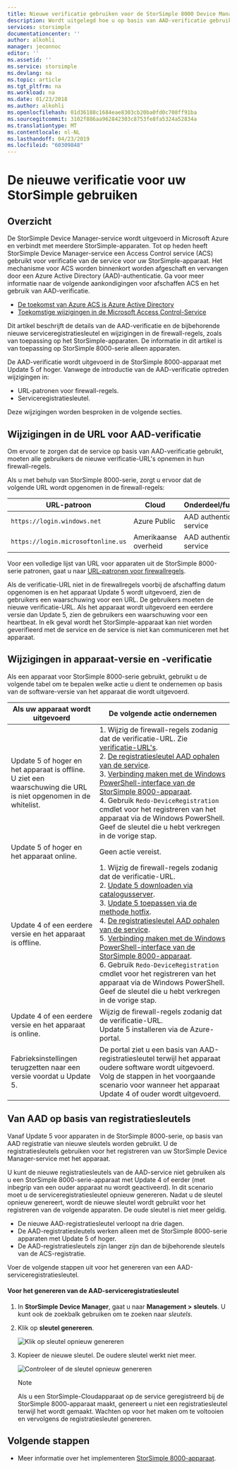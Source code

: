 ```yaml
---
title: Nieuwe verificatie gebruiken voor de StorSimple 8000 Device Manager-service in Azure | Microsoft Docs
description: Wordt uitgelegd hoe u op basis van AAD-verificatie gebruiken voor uw service, het genereren van nieuwe registratiesleutel en het uitvoeren van handmatige registratie van de apparaten.
services: storsimple
documentationcenter: ''
author: alkohli
manager: jeconnoc
editor: ''
ms.assetid: ''
ms.service: storsimple
ms.devlang: na
ms.topic: article
ms.tgt_pltfrm: na
ms.workload: na
ms.date: 01/23/2018
ms.author: alkohli
ms.openlocfilehash: 01d36188c1684eae8303cb20ba0fd0c708ff91ba
ms.sourcegitcommit: 3102f886aa962842303c8753fe8fa5324a52834a
ms.translationtype: MT
ms.contentlocale: nl-NL
ms.lasthandoff: 04/23/2019
ms.locfileid: "60309848"
---
```

# <a name="use-the-new-authentication-for-your-storsimple"></a>De nieuwe verificatie voor uw StorSimple gebruiken

## <a name="overview"></a>Overzicht

De StorSimple Device Manager-service wordt uitgevoerd in Microsoft Azure en verbindt met meerdere StorSimple-apparaten. Tot op heden heeft StorSimple Device Manager-service een Access Control service (ACS) gebruikt voor verificatie van de service voor uw StorSimple-apparaat. Het mechanisme voor ACS worden binnenkort worden afgeschaft en vervangen door een Azure Active Directory (AAD)-authenticatie. Ga voor meer informatie naar de volgende aankondigingen voor afschaffen ACS en het gebruik van AAD-verificatie.

- [De toekomst van Azure ACS is Azure Active Directory](https://cloudblogs.microsoft.com/enterprisemobility/2015/02/12/the-future-of-azure-acs-is-azure-active-directory/)
- [Toekomstige wijzigingen in de Microsoft Access Control-Service](https://azure.microsoft.com/blog/acs-access-control-service-namespace-creation-restriction/)

Dit artikel beschrijft de details van de AAD-verificatie en de bijbehorende nieuwe serviceregistratiesleutel en wijzigingen in de firewall-regels, zoals van toepassing op het StorSimple-apparaten. De informatie in dit artikel is van toepassing op StorSimple 8000-serie alleen apparaten.

De AAD-verificatie wordt uitgevoerd in de StorSimple 8000-apparaat met Update 5 of hoger. Vanwege de introductie van de AAD-verificatie optreden wijzigingen in:

- URL-patronen voor firewall-regels.
- Serviceregistratiesleutel.

Deze wijzigingen worden besproken in de volgende secties.

## <a name="url-changes-for-aad-authentication"></a>Wijzigingen in de URL voor AAD-verificatie

Om ervoor te zorgen dat de service op basis van AAD-verificatie gebruikt, moeten alle gebruikers de nieuwe verificatie-URL's opnemen in hun firewall-regels.

Als u met behulp van StorSimple 8000-serie, zorgt u ervoor dat de volgende URL wordt opgenomen in de firewall-regels:

| URL-patroon                         | Cloud | Onderdeel/functionaliteit         |
|------------------------------------|-------|----------------------------------|
| `https://login.windows.net`        | Azure Public |AAD authentication-service      |
| `https://login.microsoftonline.us` | Amerikaanse overheid |AAD authentication-service      |

Voor een volledige lijst van URL voor apparaten uit de StorSimple 8000-serie patronen, gaat u naar [URL-patronen voor firewallregels](storsimple-8000-system-requirements.md#url-patterns-for-firewall-rules).

Als de verificatie-URL niet in de firewallregels voorbij de afschaffing datum opgenomen is en het apparaat Update 5 wordt uitgevoerd, zien de gebruikers een waarschuwing voor een URL. De gebruikers moeten de nieuwe verificatie-URL. Als het apparaat wordt uitgevoerd een eerdere versie dan Update 5, zien de gebruikers een waarschuwing voor een heartbeat. In elk geval wordt het StorSimple-apparaat kan niet worden geverifieerd met de service en de service is niet kan communiceren met het apparaat.

## <a name="device-version-and-authentication-changes"></a>Wijzigingen in apparaat-versie en -verificatie

Als een apparaat voor StorSimple 8000-serie gebruikt, gebruikt u de volgende tabel om te bepalen welke actie u dient te ondernemen op basis van de software-versie van het apparaat die wordt uitgevoerd.

| Als uw apparaat wordt uitgevoerd| De volgende actie ondernemen                                    |
|--------------------------|------------------------|
| Update 5 of hoger en het apparaat is offline. <br> U ziet een waarschuwing die URL is niet opgenomen in de whitelist.|1. Wijzig de firewall-regels zodanig dat de verificatie-URL. Zie [verificatie-URL's](#url-changes-for-aad-authentication).<br>2. [De registratiesleutel AAD ophalen van de service](#aad-based-registration-keys).<br>3. [Verbinding maken met de Windows PowerShell-interface van de StorSimple 8000-apparaat](storsimple-8000-deployment-walkthrough-u2.md#use-putty-to-connect-to-the-device-serial-console).<br>4. Gebruik `Redo-DeviceRegistration` cmdlet voor het registreren van het apparaat via de Windows PowerShell. Geef de sleutel die u hebt verkregen in de vorige stap.|
| Update 5 of hoger en het apparaat online.| Geen actie vereist.                                       |
| Update 4 of een eerdere versie en het apparaat is offline. |1. Wijzig de firewall-regels zodanig dat de verificatie-URL.<br>2. [Update 5 downloaden via catalogusserver](storsimple-8000-install-update-5.md#download-updates-for-your-device).<br>3. [Update 5 toepassen via de methode hotfix](storsimple-8000-install-update-5.md#install-update-5-as-a-hotfix).<br>4. [De registratiesleutel AAD ophalen van de service](#aad-based-registration-keys).<br>5. [Verbinding maken met de Windows PowerShell-interface van de StorSimple 8000-apparaat](storsimple-8000-deployment-walkthrough-u2.md#use-putty-to-connect-to-the-device-serial-console). <br>6. Gebruik `Redo-DeviceRegistration` cmdlet voor het registreren van het apparaat via de Windows PowerShell. Geef de sleutel die u hebt verkregen in de vorige stap.|
| Update 4 of een eerdere versie en het apparaat is online. |Wijzig de firewall-regels zodanig dat de verificatie-URL.<br> Update 5 installeren via de Azure-portal.              |
| Fabrieksinstellingen terugzetten naar een versie voordat u Update 5.      |De portal ziet u een basis van AAD-registratiesleutel terwijl het apparaat oudere software wordt uitgevoerd. Volg de stappen in het voorgaande scenario voor wanneer het apparaat Update 4 of ouder wordt uitgevoerd.              |

## <a name="aad-based-registration-keys"></a>Van AAD op basis van registratiesleutels

Vanaf Update 5 voor apparaten in de StorSimple 8000-serie, op basis van AAD registratie van nieuwe sleutels worden gebruikt. U de registratiesleutels gebruiken voor het registreren van uw StorSimple Device Manager-service met het apparaat.

U kunt de nieuwe registratiesleutels van de AAD-service niet gebruiken als u een StorSimple 8000-serie-apparaat met Update 4 of eerder (met inbegrip van een ouder apparaat nu wordt geactiveerd).
In dit scenario moet u de serviceregistratiesleutel opnieuw genereren. Nadat u de sleutel opnieuw genereert, wordt de nieuwe sleutel wordt gebruikt voor het registreren van de volgende apparaten. De oude sleutel is niet meer geldig.

- De nieuwe AAD-registratiesleutel verloopt na drie dagen.
- De AAD-registratiesleutels werken alleen met de StorSimple 8000-serie apparaten met Update 5 of hoger.
- De AAD-registratiesleutels zijn langer zijn dan de bijbehorende sleutels van de ACS-registratie.

Voer de volgende stappen uit voor het genereren van een AAD-serviceregistratiesleutel.

#### <a name="to-generate-the-aad-service-registration-key"></a>Voor het genereren van de AAD-serviceregistratiesleutel

1. In **StorSimple Device Manager**, gaat u naar **Management &gt;**  **sleutels**. U kunt ook de zoekbalk gebruiken om te zoeken naar _sleutels_.
    
2. Klik op **sleutel genereren**.

    ![Klik op sleutel opnieuw genereren](./media/storsimple-8000-aad-registration-key/aad-click-generate-registration-key.png)

3. Kopieer de nieuwe sleutel. De oudere sleutel werkt niet meer.

    ![Controleer of de sleutel opnieuw genereren](./media/storsimple-8000-aad-registration-key/aad-registration-key2.png)

    > [!NOTE] 
    > Als u een StorSimple-Cloudapparaat op de service geregistreerd bij de StorSimple 8000-apparaat maakt, genereert u niet een registratiesleutel terwijl het wordt gemaakt. Wachten op voor het maken om te voltooien en vervolgens de registratiesleutel genereren.

## <a name="next-steps"></a>Volgende stappen

* Meer informatie over het implementeren [StorSimple 8000-apparaat](storsimple-8000-deployment-walkthrough-u2.md).

